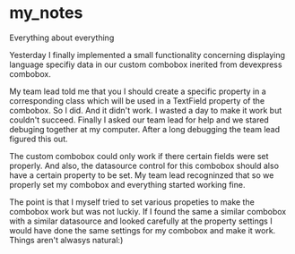 # my_notes
Everything about everything

Yesterday I finally implemented a small functionality concerning displaying language specifiy data in our custom combobox inerited from devexpress combobox.

My team lead told me that you I should create a specific property in a corresponding class which will be used in a TextField property of the combobox. So I did. And it didn't work. I wasted a day to make it work but couldn't succeed. Finally I asked our team lead for help and we stared debuging together at my computer. After a long debugging the team lead figured this out.

The custom combobox could only work if there certain fields were set properly. And also, the datasource control for this combobox should also have a certain property to be set. My team lead recogninzed that so we properly set my combobox and everything started working fine.

The point is that I myself tried to set various propeties to make the combobox work but was not luckiy.  If I found the same a similar combobox with a similar datasource and looked carefully at the property settings I would have done the same settings for my combobox and make it work. Things aren't alwasys natural:)
